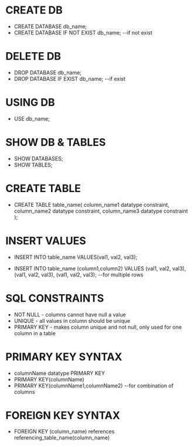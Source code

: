 # CREATE DB

- CREATE DATABASE db_name;
- CREATE DATABASE IF NOT EXIST db_name; --if not exist

# DELETE DB

- DROP DATABASE db_name;
- DROP DATABASE IF EXIST db_name; --if exist

# USING DB

- USE db_name;

# SHOW DB & TABLES

- SHOW DATABASES;
- SHOW TABLES;

# CREATE TABLE

- CREATE TABLE table_name(
  column_name1 datatype constraint,
  column_name2 datatype constraint,
  column_name3 datatype constraint
  );

# INSERT VALUES

- INSERT INTO table_name VALUES(val1, val2, val3);

- INSERT INTO table_name
  (column1,column2)
  VALUES
  (val1, val2, val3),
  (val1, val2, val3),
  (val1, val2, val3);  --for multiple rows

# SQL CONSTRAINTS
 
- NOT NULL - columns cannot have null a value
- UNIQUE - all values in column should be unique
- PRIMARY KEY - makes column unique and not null, only used for one column in a table

# PRIMARY KEY SYNTAX

- columnName datatype PRIMARY KEY
- PRIMARY KEY(columnName)
- PRIMARY KEY(columnName1,columnName2) --for combination of columns

# FOREIGN KEY SYNTAX

- FOREIGN KEY (column_name) references referencing_table_name(column_name)
